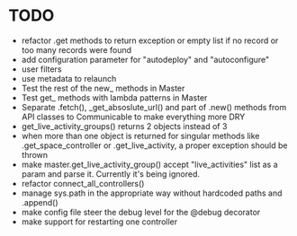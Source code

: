 # TODO

* refactor .get methods to return exception or empty list if no record
  or too many records were found
* add configuration parameter for "autodeploy" and "autoconfigure"
* user filters
* use metadata to relaunch
* Test the rest of the new_ methods in Master
* Test get_ methods with lambda patterns in Master
* Separate .fetch(), _get_absoslute_url() and part of .new() methods from API classes to Communicable to make everything more DRY
* get_live_activity_groups() returns 2 objects instead of 3
* when more than one object is returned for singular methods like .get_space_controller or .get_live_activity, a proper exception should be thrown
* make master.get_live_activity_group() accept "live_activities" list as a param and parse it. Currently it's being ignored.
* refactor connect_all_controllers()
* manage sys.path in the appropriate way without hardcoded paths and .append()
* make config file steer the debug level for the @debug decorator
* make support for restarting one controller
